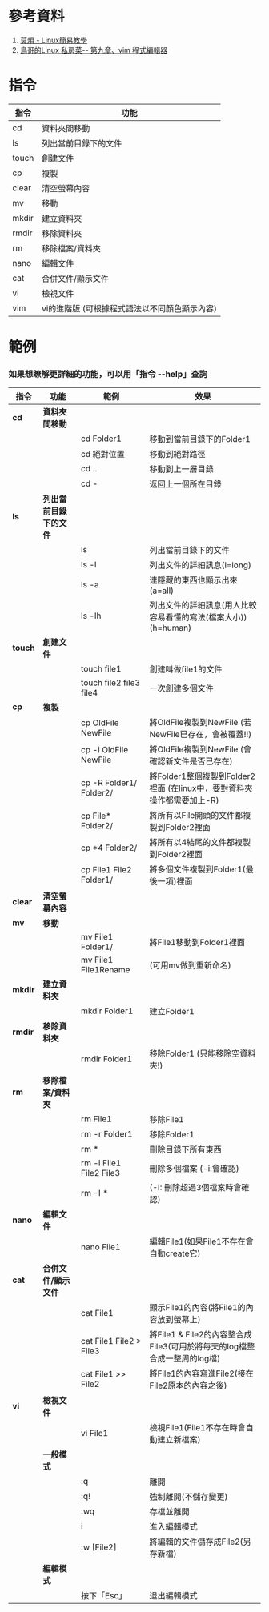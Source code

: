 # 參考資料
1. [莫煩 - Linux簡易教學](https://www.youtube.com/playlist?list=PLXO45tsB95cIiLTNZu-v3Y-xotBAjtH2x)
2. [鳥哥的Linux 私房菜-- 第九章、vim 程式編輯器](http://linux.vbird.org/linux_basic/0310vi.php)

# 指令
指令 | 功能 
---  | --- 
cd | 資料夾間移動
ls | 列出當前目錄下的文件
touch | 創建文件
cp | 複製
clear | 清空螢幕內容
mv | 移動
mkdir | 建立資料夾
rmdir | 移除資料夾
rm | 移除檔案/資料夾
nano | 編輯文件
cat | 合併文件/顯示文件
vi | 檢視文件
vim | vi的進階版 (可根據程式語法以不同顏色顯示內容)

# 範例
### 如果想瞭解更詳細的功能，可以用「指令 --help」查詢

指令 | 功能 | 範例 | 效果
---  | --- |  --- | --- 
__cd__  | __資料夾間移動__ 
| | | cd Folder1 | 移動到當前目錄下的Folder1
| | | cd 絕對位置 | 移動到絕對路徑
| | | cd .. | 移動到上一層目錄
| | | cd -  | 返回上一個所在目錄
__ls__  | __列出當前目錄下的文件__ 
| | | ls | 列出當前目錄下的文件
| | | ls -l | 列出文件的詳細訊息(l=long)
| | | ls -a | 連隱藏的東西也顯示出來(a=all)
| | | ls -lh | 列出文件的詳細訊息(用人比較容易看懂的寫法(檔案大小)) (h=human)
__touch__ | __創建文件__
| | | touch file1 |創建叫做file1的文件
| | | touch file2 file3 file4 | 一次創建多個文件
__cp__ | __複製__
| | | cp OldFile NewFile | 將OldFile複製到NewFile (若NewFile已存在，會被覆蓋!!)
| | | cp -i OldFile NewFile| 將OldFile複製到NewFile (會確認新文件是否已存在) 
| | | cp -R Folder1/ Folder2/ | 將Folder1整個複製到Folder2裡面 (在linux中，要對資料夾操作都需要加上-R)
| | | cp File* Folder2/ | 將所有以File開頭的文件都複製到Folder2裡面
| | | cp *4 Folder2/ | 將所有以4結尾的文件都複製到Folder2裡面
| | | cp File1 File2 Folder1/ | 將多個文件複製到Folder1(最後一項)裡面
__clear__ | __清空螢幕內容__
__mv__ | __移動__
| | | mv File1 Folder1/ | 將File1移動到Folder1裡面
| | | mv File1 File1Rename | (可用mv做到重新命名)
__mkdir__ | __建立資料夾__
| | | mkdir Folder1 | 建立Folder1
__rmdir__ | __移除資料夾__
| | | rmdir Folder1 | 移除Folder1 (只能移除空資料夾!)
__rm__ | __移除檔案/資料夾__
| | | rm File1 | 移除File1
| | | rm -r Folder1 | 移除Folder1
| | | rm * | 刪除目錄下所有東西
| | | rm -i File1 File2 File3 | 刪除多個檔案 (-i:會確認)
| | | rm -I * | (-I: 刪除超過3個檔案時會確認)
__nano__ | __編輯文件__
| | | nano File1 | 編輯File1(如果File1不存在會自動create它)
__cat__ | __合併文件/顯示文件__
| | | cat File1 | 顯示File1的內容(將File1的內容放到螢幕上)
| | | cat File1 File2 > File3 | 將File1 & File2的內容整合成File3(可用於將每天的log檔整合成一整周的log檔)
| | | cat File1 >> File2 | 將File1的內容寫進File2(接在File2原本的內容之後)
__vi__ | __檢視文件__
| | | vi File1 | 檢視File1(File1不存在時會自動建立新檔案)
| | __一般模式__ | 
| | | :q | 離開
| | | :q! | 強制離開(不儲存變更)
| | | :wq | 存檔並離開
| | | i | 進入編輯模式
| | | :w [File2] | 將編輯的文件儲存成File2(另存新檔)
| | __編輯模式__ | 
| | | 按下「Esc」 | 退出編輯模式 



